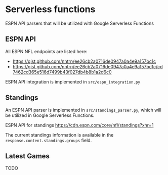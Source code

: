 # Serverless functions

ESPN API parsers that will be utilized with Google Serverless Functions

## ESPN API

All ESPN NFL endpoints are listed here: 
- <https://gist.github.com/nntrn/ee26cb2a0716de0947a0a4e9a157bc1c>
- <https://gist.github.com/nntrn/ee26cb2a0716de0947a0a4e9a157bc1c/cd7462cd365e516d7499b43f027db4b8b1a2d6c0> 

ESPN API integration is implemented in `src/espn_integration.py` 

## Standings

An ESPN API parser is implemented in `src/standings_parser.py`, which will be utilized in Google Serverless Functions.

ESPN API for standings <https://cdn.espn.com/core/nfl/standings?xhr=1>

The current standings information is available in the `response.content.standings.groups` field.

## Latest Games

TODO